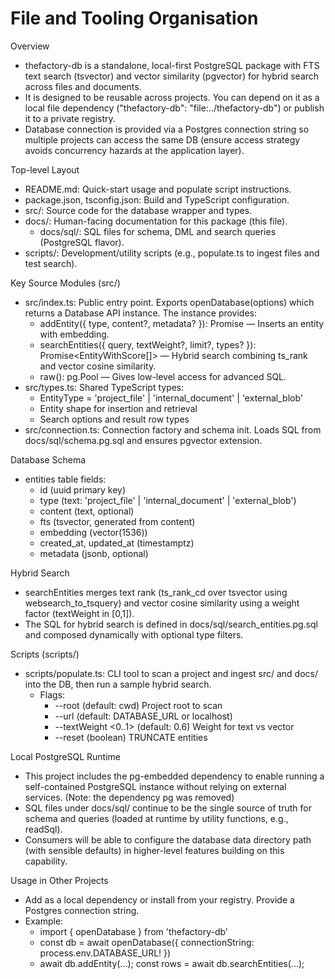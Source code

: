 # File and Tooling Organisation

Overview
- thefactory-db is a standalone, local-first PostgreSQL package with FTS text search (tsvector) and vector similarity (pgvector) for hybrid search across files and documents.
- It is designed to be reusable across projects. You can depend on it as a local file dependency ("thefactory-db": "file:../thefactory-db") or publish it to a private registry.
- Database connection is provided via a Postgres connection string so multiple projects can access the same DB (ensure access strategy avoids concurrency hazards at the application layer).

Top-level Layout
- README.md: Quick-start usage and populate script instructions.
- package.json, tsconfig.json: Build and TypeScript configuration.
- src/: Source code for the database wrapper and types.
- docs/: Human-facing documentation for this package (this file).
  - docs/sql/: SQL files for schema, DML and search queries (PostgreSQL flavor).
- scripts/: Development/utility scripts (e.g., populate.ts to ingest files and test search).

Key Source Modules (src/)
- src/index.ts: Public entry point. Exports openDatabase(options) which returns a Database API instance. The instance provides:
  - addEntity({ type, content?, metadata? }): Promise<Entity> — Inserts an entity with embedding.
  - searchEntities({ query, textWeight?, limit?, types? }): Promise<EntityWithScore[]> — Hybrid search combining ts_rank and vector cosine similarity.
  - raw(): pg.Pool — Gives low-level access for advanced SQL.
- src/types.ts: Shared TypeScript types:
  - EntityType = 'project_file' | 'internal_document' | 'external_blob'
  - Entity shape for insertion and retrieval
  - Search options and result row types
- src/connection.ts: Connection factory and schema init. Loads SQL from docs/sql/schema.pg.sql and ensures pgvector extension.

Database Schema
- entities table fields:
  - id (uuid primary key)
  - type (text: 'project_file' | 'internal_document' | 'external_blob')
  - content (text, optional)
  - fts (tsvector, generated from content)
  - embedding (vector(1536))
  - created_at, updated_at (timestamptz)
  - metadata (jsonb, optional)

Hybrid Search
- searchEntities merges text rank (ts_rank_cd over tsvector using websearch_to_tsquery) and vector cosine similarity using a weight factor (textWeight in [0,1]).
- The SQL for hybrid search is defined in docs/sql/search_entities.pg.sql and composed dynamically with optional type filters.

Scripts (scripts/)
- scripts/populate.ts: CLI tool to scan a project and ingest src/ and docs/ into the DB, then run a sample hybrid search.
  - Flags:
    - --root <path> (default: cwd) Project root to scan
    - --url <postgres-url> (default: DATABASE_URL or localhost)
    - --textWeight <0..1> (default: 0.6) Weight for text vs vector
    - --reset (boolean) TRUNCATE entities

Local PostgreSQL Runtime
- This project includes the pg-embedded dependency to enable running a self-contained PostgreSQL instance without relying on external services. (Note: the dependency pg was removed)
- SQL files under docs/sql/ continue to be the single source of truth for schema and queries (loaded at runtime by utility functions, e.g., readSql).
- Consumers will be able to configure the database data directory path (with sensible defaults) in higher-level features building on this capability.

Usage in Other Projects
- Add as a local dependency or install from your registry. Provide a Postgres connection string.
- Example:
  - import { openDatabase } from 'thefactory-db'
  - const db = await openDatabase({ connectionString: process.env.DATABASE_URL! })
  - await db.addEntity(...); const rows = await db.searchEntities(...);

